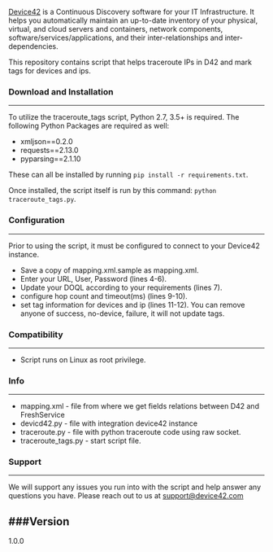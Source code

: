 [Device42](http://www.device42.com/) is a Continuous Discovery software for your IT Infrastructure. It helps you automatically maintain an up-to-date inventory of your physical, virtual, and cloud servers and containers, network components, software/services/applications, and their inter-relationships and inter-dependencies.


This repository contains script that helps traceroute IPs in D42 and mark tags for devices and ips.

### Download and Installation
-----------------------------
To utilize the traceroute_tags script, Python 2.7, 3.5+ is required. The following Python Packages are required as well:

* xmljson==0.2.0
* requests==2.13.0
* pyparsing==2.1.10

These can all be installed by running `pip install -r requirements.txt`.

Once installed, the script itself is run by this command: `python traceroute_tags.py`.

### Configuration
-----------------------------
Prior to using the script, it must be configured to connect to your Device42 instance.
* Save a copy of mapping.xml.sample as mapping.xml. 
* Enter your URL, User, Password (lines 4-6).
* Update your DOQL according to your requirements (lines 7).
* configure hop count and timeout(ms) (lines 9-10).
* set tag information for devices and ip (lines 11-12). You can remove anyone of success, no-device, failure, it will not update tags.



### Compatibility
-----------------------------
* Script runs on Linux as root privilege.

### Info
-----------------------------
* mapping.xml - file from where we get fields relations between D42 and FreshService
* devicd42.py - file with integration device42 instance
* traceroute.py - file with python traceroute code using raw socket.
* traceroute_tags.py - start script file.

### Support
-----------------------------
We will support any issues you run into with the script and help answer any questions you have. Please reach out to us at support@device42.com

###Version
-----------------------------
1.0.0